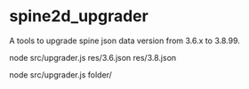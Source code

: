 # spine2d_upgrader
A tools to upgrade spine json data version from 3.6.x to 3.8.99.

node src/upgrader.js res/3.6.json res/3.8.json

node src/upgrader.js folder/
